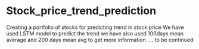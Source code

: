# Stock_price_trend_prediction
Creating a portfolio of stocks for predicting trend in stock price 
We have used LSTM model to predict the trend we have also used 100days
mean average and 200 days mean avg to get more information .... to be continued
